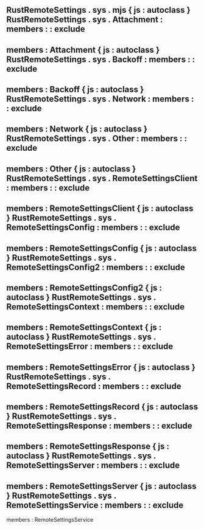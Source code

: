 #
RustRemoteSettings
.
sys
.
mjs
{
js
:
autoclass
}
RustRemoteSettings
.
sys
.
Attachment
:
members
:
:
exclude
-
members
:
Attachment
{
js
:
autoclass
}
RustRemoteSettings
.
sys
.
Backoff
:
members
:
:
exclude
-
members
:
Backoff
{
js
:
autoclass
}
RustRemoteSettings
.
sys
.
Network
:
members
:
:
exclude
-
members
:
Network
{
js
:
autoclass
}
RustRemoteSettings
.
sys
.
Other
:
members
:
:
exclude
-
members
:
Other
{
js
:
autoclass
}
RustRemoteSettings
.
sys
.
RemoteSettingsClient
:
members
:
:
exclude
-
members
:
RemoteSettingsClient
{
js
:
autoclass
}
RustRemoteSettings
.
sys
.
RemoteSettingsConfig
:
members
:
:
exclude
-
members
:
RemoteSettingsConfig
{
js
:
autoclass
}
RustRemoteSettings
.
sys
.
RemoteSettingsConfig2
:
members
:
:
exclude
-
members
:
RemoteSettingsConfig2
{
js
:
autoclass
}
RustRemoteSettings
.
sys
.
RemoteSettingsContext
:
members
:
:
exclude
-
members
:
RemoteSettingsContext
{
js
:
autoclass
}
RustRemoteSettings
.
sys
.
RemoteSettingsError
:
members
:
:
exclude
-
members
:
RemoteSettingsError
{
js
:
autoclass
}
RustRemoteSettings
.
sys
.
RemoteSettingsRecord
:
members
:
:
exclude
-
members
:
RemoteSettingsRecord
{
js
:
autoclass
}
RustRemoteSettings
.
sys
.
RemoteSettingsResponse
:
members
:
:
exclude
-
members
:
RemoteSettingsResponse
{
js
:
autoclass
}
RustRemoteSettings
.
sys
.
RemoteSettingsServer
:
members
:
:
exclude
-
members
:
RemoteSettingsServer
{
js
:
autoclass
}
RustRemoteSettings
.
sys
.
RemoteSettingsService
:
members
:
:
exclude
-
members
:
RemoteSettingsService
